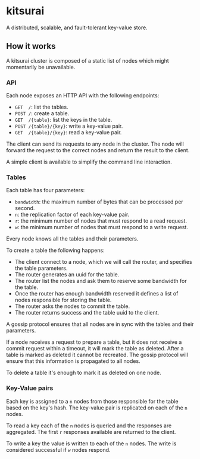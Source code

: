 # kitsurai

A distributed, scalable, and fault-tolerant key-value store.

## How it works

A kitsurai cluster is composed of a static list of nodes which might momentarily be unavailable.

### API

Each node exposes an HTTP API with the following endpoints:
- `GET  /`: list the tables.
- `POST /`: create a table.
- `GET  /{table}`: list the keys in the table.
- `POST /{table}/{key}`: write a key-value pair.
- `GET  /{table}/{key}`: read a key-value pair.

The client can send its requests to any node in the cluster.
The node will forward the request to the correct nodes and return the result to the client.

A simple client is available to simplify the command line interaction.

### Tables

Each table has four parameters:
- `bandwidth`: the maximum number of bytes that can be processed per second.
- `n`: the replication factor of each key-value pair.
- `r`: the minimum number of nodes that must respond to a read request.
- `w`: the minimum number of nodes that must respond to a write request.

Every node knows all the tables and their parameters.

To create a table the following happens:
- The client connect to a node, which we will call the router, and specifies the table parameters.
- The router generates an uuid for the table.
- The router list the nodes and ask them to reserve some bandwidth for the table.
- Once the router has enough bandwidth reserved it defines a list of nodes responsible for storing the table.
- The router asks the nodes to commit the table.
- The router returns success and the table uuid to the client.

A gossip protocol ensures that all nodes are in sync with the tables and their parameters.

If a node receives a request to prepare a table, but it does not receive a commit request within a timeout,
 it will mark the table as deleted.
After a table is marked as deleted it cannot be recreated.
The gossip protocol will ensure that this information is propagated to all nodes.

To delete a table it's enough to mark it as deleted on one node.

### Key-Value pairs

Each key is assigned to a `n` nodes from those responsible for the table based on the key's hash.
The key-value pair is replicated on each of the `n` nodes.

To read a key each of the `n` nodes is queried and the responses are aggregated.
The first `r` responses available are returned to the client.

To write a key the value is written to each of the `n` nodes.
The write is considered successful if `w` nodes respond.
